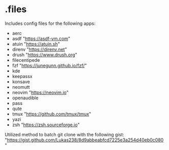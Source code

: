 # .files

Includes config files for the following apps:
- aerc
- asdf            "https://asdf-vm.com"
- atuin           "https://atuin.sh"
- direnv          "https://direnv.net"
- drush           "https://www.drush.org"
- filecentipede 
- fzf             "https://junegunn.github.io/fzf/"
- kde
- keepassx
- konsave
- neomutt
- neovim          "https://neovim.io"
- openaudible
- pass
- qute
- tmux            "https://github.com/tmux/tmux"
- yazi
- zsh             "https://zsh.sourceforge.io"

Utilized method to batch git clone with the following gist: "https://gist.github.com/Lukas238/8d9abbeabfcd7225e3a254d40eb0c080"

